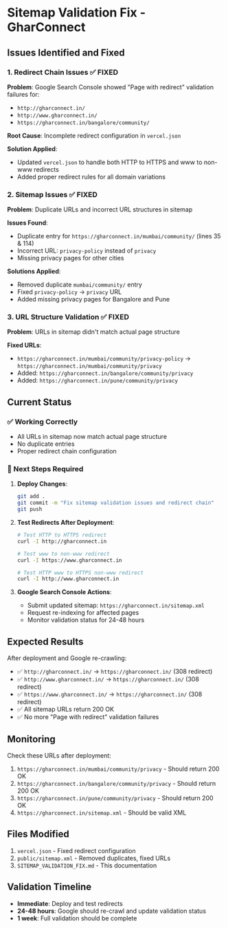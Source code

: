 # Sitemap Validation Fix - GharConnect

## Issues Identified and Fixed

### 1. Redirect Chain Issues ✅ FIXED
**Problem**: Google Search Console showed "Page with redirect" validation failures for:
- `http://gharconnect.in/` 
- `http://www.gharconnect.in/`
- `https://gharconnect.in/bangalore/community/`

**Root Cause**: Incomplete redirect configuration in `vercel.json`

**Solution Applied**:
- Updated `vercel.json` to handle both HTTP to HTTPS and www to non-www redirects
- Added proper redirect rules for all domain variations

### 2. Sitemap Issues ✅ FIXED
**Problem**: Duplicate URLs and incorrect URL structures in sitemap

**Issues Found**:
- Duplicate entry for `https://gharconnect.in/mumbai/community/` (lines 35 & 114)
- Incorrect URL: `privacy-policy` instead of `privacy`
- Missing privacy pages for other cities

**Solutions Applied**:
- Removed duplicate `mumbai/community/` entry
- Fixed `privacy-policy` → `privacy` URL
- Added missing privacy pages for Bangalore and Pune

### 3. URL Structure Validation ✅ FIXED
**Problem**: URLs in sitemap didn't match actual page structure

**Fixed URLs**:
- `https://gharconnect.in/mumbai/community/privacy-policy` → `https://gharconnect.in/mumbai/community/privacy`
- Added: `https://gharconnect.in/bangalore/community/privacy`
- Added: `https://gharconnect.in/pune/community/privacy`

## Current Status

### ✅ Working Correctly
- All URLs in sitemap now match actual page structure
- No duplicate entries
- Proper redirect chain configuration

### 🔄 Next Steps Required

1. **Deploy Changes**:
   ```bash
   git add .
   git commit -m "Fix sitemap validation issues and redirect chain"
   git push
   ```

2. **Test Redirects After Deployment**:
   ```bash
   # Test HTTP to HTTPS redirect
   curl -I http://gharconnect.in
   
   # Test www to non-www redirect
   curl -I https://www.gharconnect.in
   
   # Test HTTP www to HTTPS non-www redirect
   curl -I http://www.gharconnect.in
   ```

3. **Google Search Console Actions**:
   - Submit updated sitemap: `https://gharconnect.in/sitemap.xml`
   - Request re-indexing for affected pages
   - Monitor validation status for 24-48 hours

## Expected Results

After deployment and Google re-crawling:
- ✅ `http://gharconnect.in/` → `https://gharconnect.in/` (308 redirect)
- ✅ `http://www.gharconnect.in/` → `https://gharconnect.in/` (308 redirect)
- ✅ `https://www.gharconnect.in/` → `https://gharconnect.in/` (308 redirect)
- ✅ All sitemap URLs return 200 OK
- ✅ No more "Page with redirect" validation failures

## Monitoring

Check these URLs after deployment:
1. `https://gharconnect.in/mumbai/community/privacy` - Should return 200 OK
2. `https://gharconnect.in/bangalore/community/privacy` - Should return 200 OK  
3. `https://gharconnect.in/pune/community/privacy` - Should return 200 OK
4. `https://gharconnect.in/sitemap.xml` - Should be valid XML

## Files Modified

1. `vercel.json` - Fixed redirect configuration
2. `public/sitemap.xml` - Removed duplicates, fixed URLs
3. `SITEMAP_VALIDATION_FIX.md` - This documentation

## Validation Timeline

- **Immediate**: Deploy and test redirects
- **24-48 hours**: Google should re-crawl and update validation status
- **1 week**: Full validation should be complete 